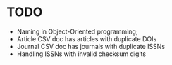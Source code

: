 TODO
======
 - Naming in Object-Oriented programming;
 - Article CSV doc has articles with duplicate DOIs
 - Journal CSV doc has journals with duplicate ISSNs
 - Handling ISSNs with invalid checksum digits
